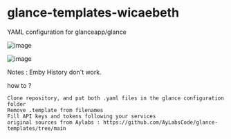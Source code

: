 # glance-templates-wicaebeth

YAML configuration for glanceapp/glance

![image](https://github.com/user-attachments/assets/f6a52861-b9d1-40db-b432-2df662283cfa)

![image](https://github.com/user-attachments/assets/30398d6b-6b91-4047-8d9a-f4f0d31ed9e4)

Notes : Emby History don't work.

how to ?

    Clone repository, and put both .yaml files in the glance configuration folder
    Remove .template from filenames
    Fill API keys and tokens following your services
    original sources from Aylabs : https://github.com/AyLabsCode/glance-templates/tree/main
